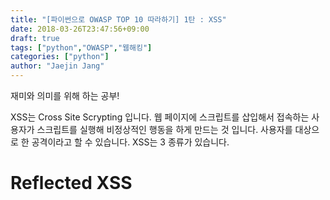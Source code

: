 ```yaml
---
title: "[파이썬으로 OWASP TOP 10 따라하기] 1탄 : XSS"
date: 2018-03-26T23:47:56+09:00
draft: true
tags: ["python","OWASP","웹해킹"]
categories: ["python"]
author: "Jaejin Jang"
---
```


재미와 의미를 위해 하는 공부!

XSS는 Cross Site Scrypting 입니다. 웹 페이지에 스크립트를 삽입해서 접속하는 사용자가 스크립트를 실행해 비정상적인 행동을 하게 만드는 것 입니다. 사용자를 대상으로 한 공격이라고 할 수 있습니다.
XSS는 3 종류가 있습니다.

# Reflected XSS


